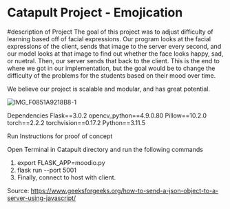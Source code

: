 # Catapult Project - Emojication

#description of Project
The goal of this project was to adjust difficulty of learning based off of facial expressions. Our program looks at the facial expressions of the client, sends that image to the server every second, and our model looks at that image to find out whether the face looks happy, sad, or nuetral. Then, our server sends that back to the client. This is the end to where we got in our implementation, but the goal would be to change the difficulty of the problems for the students based on their mood over time. 

We believe our project is scalable and modular, and has great potential.



![IMG_F0851A9218B8-1](https://github.com/MichaelL11/Catapult/assets/143101596/8376866f-e3eb-4f92-8dfc-bbfa219b1bb7)



Dependencies
Flask==3.0.2
opencv_python==4.9.0.80
Pillow==10.2.0
torch==2.2.2
torchvision==0.17.2
Python==3.11.5



Run Instructions for proof of concept

Open Terminal in Catapult directory and run the following commands

1. export FLASK_APP=moodio.py
2. flask run --port 5001
3. Finally, connect to host with client.
























Source: https://www.geeksforgeeks.org/how-to-send-a-json-object-to-a-server-using-javascript/
